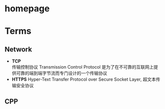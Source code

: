 # homepage

# Terms
## Network
- **TCP**   
传输控制协议 Transmission Control Protocol
是为了在不可靠的互联网上提供可靠的端到端字节流而专门设计的一个传输协议
- **HTTPS**
Hyper-Text Transfer Protocol over Secure Socket Layer, 超文本传输安全协议

## CPP
